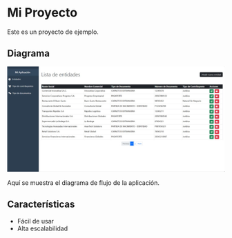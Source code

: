 # Mi Proyecto

Este es un proyecto de ejemplo.

## Diagrama

![Diagrama del flujo](imagenes/paginacion-1.jpeg)

Aquí se muestra el diagrama de flujo de la aplicación.

## Características

- Fácil de usar
- Alta escalabilidad
